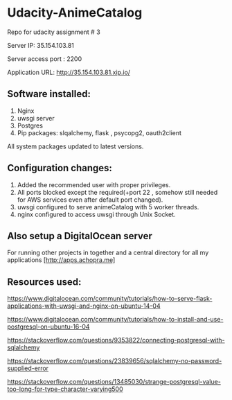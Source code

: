 # Udacity-AnimeCatalog
Repo for udacity assignment # 3 

Server IP: 35.154.103.81

Server access port : 2200

Application URL: http://35.154.103.81.xip.io/

## Software installed: 
1. Nginx
2. uwsgi server
3. Postgres
4. Pip packages: slqalchemy, flask , psycopg2, oauth2client

All system packages updated to latest versions.
## Configuration changes:
1. Added the recommended user with proper privileges.
2. All ports blocked except the required(+port 22 , somehow still needed for AWS services even after default port changed).
3. uwsgi configured to serve animeCatalog with 5 worker threads.
4. nginx configured to access uwsgi through Unix Socket.

## Also setup a DigitalOcean server
For running other projects in together and a central directory for all my applications
[http://apps.achopra.me]

## Resources used:
https://www.digitalocean.com/community/tutorials/how-to-serve-flask-applications-with-uwsgi-and-nginx-on-ubuntu-14-04

https://www.digitalocean.com/community/tutorials/how-to-install-and-use-postgresql-on-ubuntu-16-04

https://stackoverflow.com/questions/9353822/connecting-postgresql-with-sqlalchemy

https://stackoverflow.com/questions/23839656/sqlalchemy-no-password-supplied-error

https://stackoverflow.com/questions/13485030/strange-postgresql-value-too-long-for-type-character-varying500
